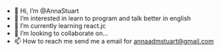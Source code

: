 - 👋 Hi, I’m @AnnaStuart
- 👀 I’m interested in learn to program and talk better in english
- 🌱 I’m currently learning react.jc
- 💞️ I’m looking to collaborate on...
- 📫 How to reach me send me a email for annaadmstuart@gmail.com

<!---
AnnaStuart/AnnaStuart is a ✨ special ✨ repository because its `README.md` (this file) appears on your GitHub profile.
You can click the Preview link to take a look at your changes.
--->
